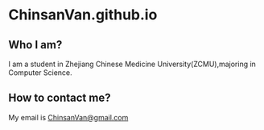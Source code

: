 # ChinsanVan.github.io
## Who I am?
I am a student in Zhejiang Chinese Medicine University(ZCMU),majoring in Computer Science.
## How to contact me?
My email is ChinsanVan@gmail.com

